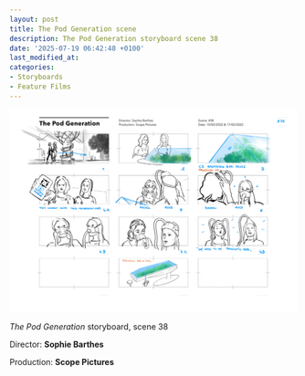 ```yaml
---
layout: post
title: The Pod Generation scene 
description: The Pod Generation storyboard scene 38
date: '2025-07-19 06:42:48 +0100'
last_modified_at:
categories:
- Storyboards
- Feature Films
---
```



![The Pod Generation storyboard scene 38](/images/The_Pod_Generation_Storyboard_Scene_38.png)


*The Pod Generation* storyboard, scene 38

Director: **Sophie Barthes**

Production: **Scope Pictures**